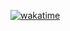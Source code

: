 <a href="https://wakatime.com/badge/user/018c3f04-b140-41f9-a489-5b0143d153f5/project/018de578-9163-460a-abb2-7896d2b66f48"><img src="https://wakatime.com/badge/user/018c3f04-b140-41f9-a489-5b0143d153f5/project/018de578-9163-460a-abb2-7896d2b66f48.svg" alt="wakatime"></a>